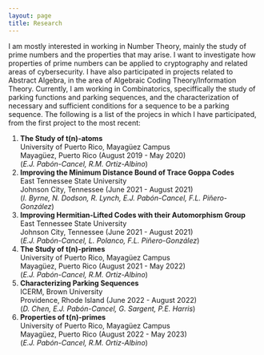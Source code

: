 ```yaml
---
layout: page
title: Research
---
```


<p> I am mostly interested in working in Number Theory, mainly the study of prime numbers and the properties that may arise. I want
to investigate how properties of prime numbers can be applied to cryptography and related areas of cybersecurity. I have also
participated in projects related to Abstract Algebra, in the area of Algebraic Coding Theory/Information Theory. Currently, I am working in 
Combinatorics, speciffically the study of parking functions and parking sequences, and the characterization of necessary and sufficient conditions 
for a sequence to be a parking sequence. The following is a list of the projecs in which I have participated, from the first project to 
the most recent: </p>

1. **The Study of t(n)-atoms** <br> University of Puerto Rico, Mayagüez Campus <br> Mayagüez, Puerto Rico (August 2019 - May 2020) <br> (<i>E.J. Pabón-Cancel, R.M. Ortiz-Albino</i>)
2. **Improving the Minimum Distance Bound of Trace Goppa Codes** <br> East Tennessee State University <br> Johnson City, Tennessee (June 2021 - August 2021) <br> (<i>I. Byrne, N. Dodson, R. Lynch, E.J. Pabón-Cancel, F.L. Piñero-González</i>)
3. **Improving Hermitian-Lifted Codes with their Automorphism Group** <br> East Tennessee State University <br> Johnson City, Tennessee (June 2021 - August 2021) <br> (<i>E.J. Pabón-Cancel, L. Polanco, F.L. Piñero-González</i>)
4. **The Study of t(n)-primes** <br> University of Puerto Rico, Mayagüez Campus <br> Mayagüez, Puerto Rico (August 2021 - May 2022) <br> (<i>E.J. Pabón-Cancel, R.M. Ortiz-Albino</i>) 
5. **Characterizing Parking Sequences** <br> ICERM, Brown University <br> Providence, Rhode Island (June 2022 - August 2022) <br> (<i>D. Chen, E.J. Pabón-Cancel, G. Sargent, P.E. Harris</i>)
6. **Properties of t(n)-primes** <br> University of Puerto Rico, Mayagüez Campus <br> Mayagüez, Puerto Rico (August 2022 - May 2023) <br> (<i>E.J. Pabón-Cancel, R.M. Ortiz-Albino</i>)
